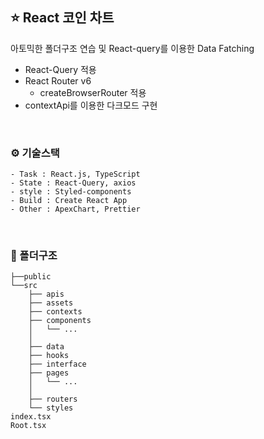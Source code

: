## ⭐️ React 코인 차트

아토믹한 폴더구조 연습 및 React-query를 이용한 Data Fatching

- React-Query 적용
- React Router v6
  - createBrowserRouter 적용
- contextApi를 이용한 다크모드 구현

<br>

### ⚙️ 기술스택

```
- Task : React.js, TypeScript
- State : React-Query, axios
- style : Styled-components
- Build : Create React App
- Other : ApexChart, Prettier
```

<br>

### 📁 폴더구조

```
├──public
└──src
    ├── apis
    ├── assets
    ├── contexts
    ├── components
    │   └── ...
    │
    ├── data
    ├── hooks
    ├── interface
    ├── pages
    │   └── ...
    │
    ├── routers
    └── styles
index.tsx
Root.tsx
```
